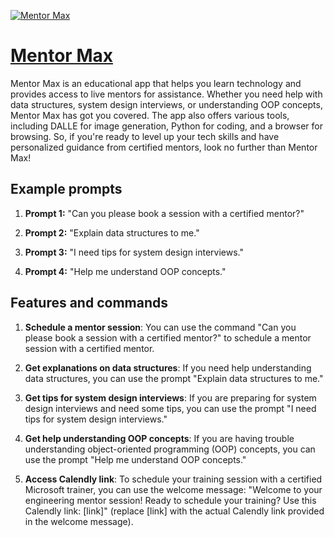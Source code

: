 [![Mentor Max](https://files.oaiusercontent.com/file-SValQ7nAjp3eMAyFAzSiRsDV?se=2123-10-17T05%3A07%3A04Z&sp=r&sv=2021-08-06&sr=b&rscc=max-age%3D31536000%2C%20immutable&rscd=attachment%3B%20filename%3DML%2520-App%2520Icon-02.png&sig=/UgqUjC5INNsMbej2gx1MYPdfhQcNKRfHyxmRVZzKYQ%3D)](https://chat.openai.com/g/g-x4IsOBZlc-mentor-max)

# [Mentor Max](https://chat.openai.com/g/g-x4IsOBZlc-mentor-max)

Mentor Max is an educational app that helps you learn technology and provides access to live mentors for assistance. Whether you need help with data structures, system design interviews, or understanding OOP concepts, Mentor Max has got you covered. The app also offers various tools, including DALLE for image generation, Python for coding, and a browser for browsing. So, if you're ready to level up your tech skills and have personalized guidance from certified mentors, look no further than Mentor Max!

## Example prompts

1. **Prompt 1:** "Can you please book a session with a certified mentor?"

2. **Prompt 2:** "Explain data structures to me."

3. **Prompt 3:** "I need tips for system design interviews."

4. **Prompt 4:** "Help me understand OOP concepts."

## Features and commands

1. **Schedule a mentor session**: You can use the command "Can you please book a session with a certified mentor?" to schedule a mentor session with a certified mentor.

2. **Get explanations on data structures**: If you need help understanding data structures, you can use the prompt "Explain data structures to me."

3. **Get tips for system design interviews**: If you are preparing for system design interviews and need some tips, you can use the prompt "I need tips for system design interviews."

4. **Get help understanding OOP concepts**: If you are having trouble understanding object-oriented programming (OOP) concepts, you can use the prompt "Help me understand OOP concepts."

5. **Access Calendly link**: To schedule your training session with a certified Microsoft trainer, you can use the welcome message: "Welcome to your engineering mentor session! Ready to schedule your training? Use this Calendly link: [link]" (replace [link] with the actual Calendly link provided in the welcome message).